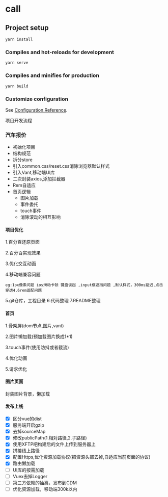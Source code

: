 <!--
 * @Author: your name
 * @Date: 2019-12-02 19:40:53
 * @LastEditTime: 2019-12-17 20:53:40
 * @LastEditors: your name
 * @Description: In User Settings Edit
 * @FilePath: \vueparamse:\call\README.md
 -->
# call

## Project setup
```
yarn install
```

### Compiles and hot-reloads for development
```
yarn serve
```

### Compiles and minifies for production
```
yarn build
```

### Customize configuration
See [Configuration Reference](https://cli.vuejs.org/config/).

项目开发流程

### 汽车报价
    
- 初始化项目
- 结构规范
- 拆分store
- 引入common.css/reset.css消除浏览器默认样式
- 引入Vant,移动端UI库
- 二次封装axios,添加拦截器
- Rem自适应
- 首页逻辑
    - 图片加载
    - 事件委托
    - touch事件
    - 消除滚动的相互影响
#### 项目优化
    
1.百分百还原页面

2.百分百实现效果

3.优化交互动画

4.移动端兼容问题
  
    eg:1px像素问题 ios滑动卡顿 键盘谈起 ,input框遮挡问题 ,默认样式，300ms延迟,点击穿透4.6rem适配问题
5.git仓库，工程目录
6.代码整理
7.README整理
#### 首页
1.骨架屏(dom节点,图片,vant)

2.图片懒加载(预加载图片换成1*1)

3.touch事件(使用防抖或者截流)

4.优化动画

5.请求优化

#### 图片页面
封装图片背景，懒加载
#### 发布上线


- [x]  区分vue的dist
- [x] 服务端开启gzip
- [x] 去掉sourceMap
- [x] 修改publicPath(1.相对路径,2.子路径)
- [x] 使用XFTP吧构建后的文件上传到服务器上
- [x] 拼接线上路径
- [x] 配置Https,优化资源加载协议(把资源头部去掉,自适应当前页面的协议)
- [x] 路由懒加载
- [ ]  UI库的按需加载
- [ ]  Vuex去掉Logger
- [ ]  第三方依赖的抽离，发布到CDM
- [ ]  优化资源加载，移动端300k以内
